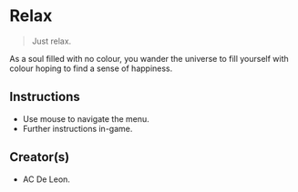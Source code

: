 # Relax
> Just relax.

As a soul filled with no colour, you wander the universe to fill yourself with colour hoping to find a sense of happiness.

## Instructions

- Use mouse to navigate the menu.
- Further instructions in-game.

## Creator(s)

- AC De Leon.
